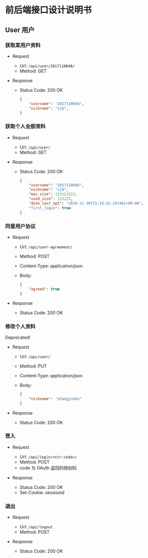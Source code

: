 # 前后端接口设计说明书

## User 用户

### 获取某用户资料

* Request
  * Url: `/api/user/2017110048/`
  * Method: GET

* Response
  * Status Code: 200 OK

    ```json
    {
        "username": "2017110048",
        "nickname": "zjb",
    }
    ```

### 获取个人全部资料

* Request
  * Url: `/api/user/`
  * Method: GET

* Response
  * Status Code: 200 OK

    ```json
    {
        "username": "2017110048",
        "nickname": "zjb",
        "max_size": 123123123,
        "used_size": 123123,
        "date_last_opt": "2019-11-30T15:34:42.257461+08:00"，
        "first_login": true
    }
    ```

### 同意用户协议

* Request
  * Url: `/api/user-agreement/`
  * Method: POST
  * Content-Type: application/json
  * Body:

    ```json
    {
        "agreed": true
    }
    ```
* Response
  
  * Status Code: 200 OK    
    

### 修改个人资料

Deprecated!

* Request
  * Url: `/api/user/`
  * Method: PUT
  * Content-Type: application/json
  * Body:

    ```json
    {
        "nickname": "zhangjunbo"
    }
    ```

* Response
  
  * Status Code: 200 OK

### **登入**

* Request
  * Url: `/api/login/<str:code>/`
  * Method: POST
  * code 为 OAuth 返回的授权码

* Response
  * Status Code: 200 OK
  * Set-Cookie: sessionid

### **退出**

* Request
  * Url: `/api/logout`
  * Method: POST

* Response
  * Status Code: 200 OK